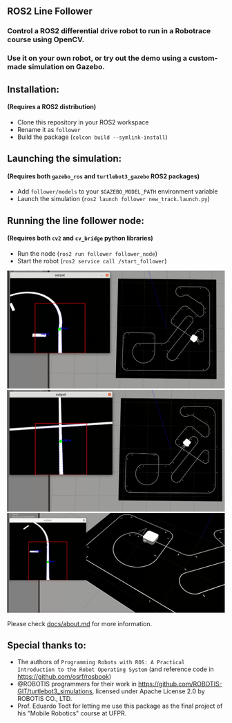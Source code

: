 ## ROS2 Line Follower

### Control a ROS2 differential drive robot to run in a Robotrace course using OpenCV.

### Use it on your own robot, or try out the demo using a custom-made simulation on Gazebo.



## Installation:
#### (Requires a ROS2 distribution)

* Clone this repository in your ROS2 workspace
* Rename it as `follower`
* Build the package (`colcon build --symlink-install`)


## Launching the simulation:
#### (Requires both `gazebo_ros` and `turtlebot3_gazebo` ROS2 packages)

* Add `follower/models` to your `$GAZEBO_MODEL_PATH` environment variable
* Launch the simulation (`ros2 launch follower new_track.launch.py`)

## Running the line follower node: 
#### (Requires both `cv2` and `cv_bridge` python libraries)

* Run the node (`ros2 run follower follower_node`)
* Start the robot (`ros2 service call /start_follower`)

![screenshot1](docs/old_screenshots/1.png)
![screenshot2](docs/old_screenshots/2.png)
![screenshot3](docs/old_screenshots/3.png)

Please check [docs/about.md](/docs/about.md) for more information.

## Special thanks to:
* The authors of `Programming Robots with ROS: A Practical Introduction to the Robot Operating System` (and reference code in https://github.com/osrf/rosbook)
* @ROBOTIS programmers for their work in https://github.com/ROBOTIS-GIT/turtlebot3_simulations, licensed under Apache License 2.0 by ROBOTIS CO., LTD.
* Prof. Eduardo Todt for letting me use this package as the final project of his "Mobile Robotics" course at UFPR.
